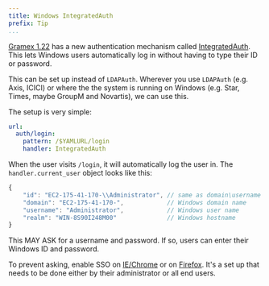 ```yaml
---
title: Windows IntegratedAuth
prefix: Tip
...
```


[Gramex 1.22](../release/old/) has a new authentication mechanism called
[IntegratedAuth](../auth/#integrated-auth). This lets Windows users automatically
log in without having to type their ID or password.

This can be set up instead of `LDAPAuth`. Wherever you use `LDAPAuth` (e.g. Axis,
ICICI) or where the the system is running on Windows (e.g. Star, Times, maybe
GroupM and Novartis), we can use this.

The setup is very simple:

```yaml
url:
  auth/login:
    pattern: /$YAMLURL/login
    handler: IntegratedAuth
```

When the user visits `/login`, it will automatically log the user in. The `handler.current_user` object looks like this:

```js
{
    "id": "EC2-175-41-170-\\Administrator", // same as domain\username
    "domain": "EC2-175-41-170-",            // Windows domain name
    "username": "Administrator",            // Windows user name
    "realm": "WIN-8S90I248M00"              // Windows hostname
}
```

This MAY ASK for a username and password. If so, users can enter their Windows ID and password.

To prevent asking, enable SSO on
[IE/Chrome](https://docs.aws.amazon.com/directoryservice/latest/admin-guide/ie_sso.html) or on
[Firefox](https://wiki.shibboleth.net/confluence/display/SHIB2/Single+sign-on+Browser+configuration).
It's a set up that needs to be done either by their administrator or all end users.
